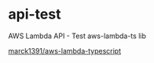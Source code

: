 # api-test
AWS Lambda API - Test aws-lambda-ts lib

[marck1391/aws-lambda-typescript](https://github.com/marck1391/aws-lambda-typescript)
